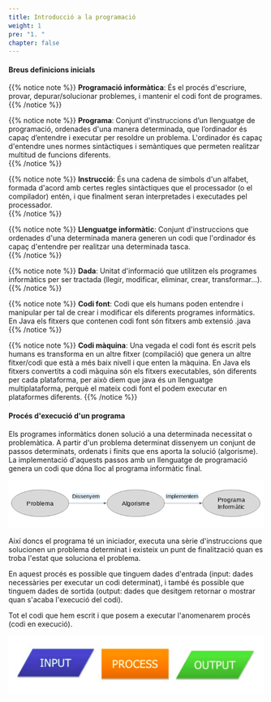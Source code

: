 ```yaml
---
title: Introducció a la programació
weight: 1
pre: "1. "
chapter: false
---
```


#### Breus definicions inicials


{{% notice note %}}
**Programació informàtica**: És el procés d'escriure, provar, depurar/solucionar problemes, i mantenir el codi font de programes.   
{{% /notice %}}


{{% notice note %}}
**Programa**: Conjunt d'instruccions d’un llenguatge de programació, ordenades d'una manera determinada, que l’ordinador és capaç d’entendre i executar per resoldre un problema. L'ordinador és capaç d'entendre unes normes sintàctiques i semàntiques que permeten realitzar multitud de funcions diferents.  
{{% /notice %}}

{{% notice note %}}
**Instrucció**: És una cadena de símbols d'un alfabet, formada d'acord amb certes regles sintàctiques que el processador (o el compilador) entén, i que finalment seran interpretades i executades pel processador.  
{{% /notice %}}

{{% notice note %}}
**Llenguatge informàtic**: Conjunt d'instruccions que ordenades d'una determinada manera generen un codi que l'ordinador és capaç d'entendre per realitzar una determinada tasca.  
{{% /notice %}}

{{% notice note %}}
**Dada**: Unitat d'informació que utilitzen els programes informàtics per ser tractada (llegir, modificar, eliminar, crear, transformar...).
{{% /notice %}}

{{% notice note %}}
**Codi font**: Codi que els humans poden entendre i manipular per tal de crear i modificar els diferents programes informàtics. En Java els fitxers que contenen codi font són fitxers amb extensió .java  
{{% /notice %}}

{{% notice note %}}
**Codi màquina**: Una vegada el codi font és escrit pels humans es transforma en un altre fitxer (compilació) que genera un altre fitxer/codi que està a més baix nivell i que enten la màquina. En Java els fitxers convertits a codi màquina són els fitxers executables, són diferents per cada plataforma, per això diem que java és un llenguatge multiplataforma, perquè el mateix codi font el podem executar en plataformes diferents.
{{% /notice %}}

#### Procés d'execució d'un programa

Els programes informàtics donen solució a una determinada necessitat o problemàtica. A partir d'un problema determinat dissenyem un conjunt de passos determinats, ordenats i finits que ens aporta la solució (algorisme). La implementació d'aquests passos amb un llenguatge de programació genera un codi que dóna lloc al programa informàtic final. 

![1](../images/1.png?width=500px)

Així doncs el programa té un iniciador, executa una sèrie d'instruccions que solucionen un problema determinat i existeix un punt de finalització quan es troba l'estat que soluciona el problema. 

En aquest procés es possible que tinguem dades d'entrada (input: dades necessàries per executar un codi determinat), i també és possible que tinguem dades de sortida (output: dades que desitgem retornar o mostrar quan s'acaba l'execució del codi).

Tot el codi que hem escrit i que posem a executar l'anomenarem procés (codi en execució).

![2](../images/2.png?width=500px)



